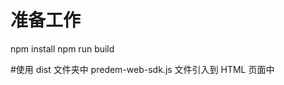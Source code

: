 # 准备工作
npm install 
npm run build

#使用
dist 文件夹中 predem-web-sdk.js 文件引入到 HTML 页面中

<script src="predem-web-sdk.js" type="text/javascript"/>
